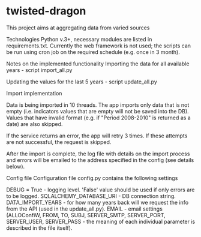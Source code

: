# twisted-dragon
This project aims at aggregating data from varied sources

Technologies
Python v.3+, necessary modules are listed in requirements.txt. Currently the web framework is not used; the scripts can be run using cron job on the required schedule (e.g. once in 3 month).

Notes on the implemented functionality
Importing the data for all available years - script import_all.py 

Updating the values for the last 5 years - script update_all.py 

Import implementation

Data is being imported in 10 threads. The app imports only data that is not empty (i.e. indicators values that are empty will not be saved into the DB). Values that have invalid format (e.g. if "Period 2008-2010" is returned as a date) are also skipped.

 If the service returns an error, the app will retry 3 times. If these attempts are not successful, the request is skipped.

After the import is complete, the log file with details on the import process and errors will be emailed to the address specified in the config (see details below).

Config file
Configuration file config.py contains the following settings

DEBUG = True - logging level. 'False' value should be used if only errors are to be logged.
SQLALCHEMY_DATABASE_URI - DB connection string.
DATA_IMPORT_YEARS - for how many years back will we request the info from the API (used in the update_all.py).
EMAIL - email settings (ALLOConfiW, FROM, TO, SUBJ, SERVER_SMTP, SERVER_PORT, SERVER_USER, SERVER_PASS - the meaning of each individual parameter is described in the file itself).
 

